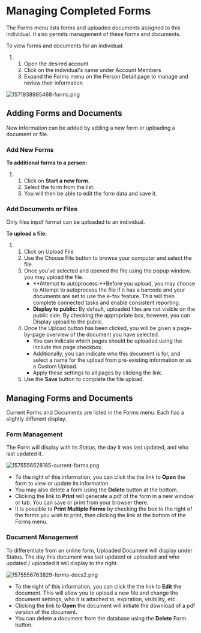 # Managing Completed Forms
The Forms menu lists forms and uploaded documents assigned to this individual. It also permits management of these forms and documents.    
  



To view forms and documents for an individual:


1. 1. Open the desired account
	2. Click on the individual's name under Account Members
	3. Expand the Forms menu on the Person Detail page to manage and review their information


![1571938985468-forms.png](https://help.ultracamp.com/hc/article_attachments/7698009500820/1571938985468-forms.png)  
  



## Adding Forms and Documents


New information can be added by adding a new form or uploading a document or file.


### 


### Add New Forms


**To additional forms to a person:**


1. 1. Click on **Start a new form.**
	2. Select the form from the list.
	3. You will then be able to edit the form data and save it.


### 


### Add Documents or Files


Only files inpdf format can be uploaded to an individual.  
  
**To upload a file:**


1. 1. Click on Upload File
	2. Use the Choose File button to browse your computer and select the file.
	3. Once you've selected and opened the file using the popup window, you may upload the file.
		* **Attempt to autoprocess:**Before you upload, you may choose to Attempt to autoprocess the file if it has a barcode and your documents are set to use the e-fax feature. This will then complete connected tasks and enable consistent reporting.
		* **Display to public:** By default, uploaded files are not visible on the public side. By checking the appropriate box, however, you can Display upload to the public.
	4. Once the Upload button has been clicked, you will be given a page-by-page overview of the document you have selected.
		* You can indicate which pages should be uploaded using the Include this page checkbox.
		* Additionally, you can indicate who this document is for, and select a name for the upload from pre-existing information or as a Custom Upload.
		* Apply these settings to all pages by clicking the link.
	5. Use the **Save** button to complete the file upload.


## 


## Managing Forms and Documents


Current Forms and Documents are listed in the Forms menu. Each has a slightly different display.


### 


### Form Management


The Form will display with its Status, the day it was last updated, and who last updated it. 


  
![1575556528185-current-forms.png](https://help.ultracamp.com/hc/article_attachments/7698012307476/1575556528185-current-forms.png)


* To the right of this information, you can click the the link to **Open** the form to view or update its information.
* You may also delete a form using the **Delete** button at the bottom.
* Clicking the link to **Print** will generate a pdf of the form in a new window or tab. You can save or print from your browser there.
* It is possible to **Print Multiple Forms** by checking the box to the right of the forms you wish to print, then clicking the link at the bottom of the Forms menu.


### 


### Document Management


To differentiate from an online form, Uploaded Document will display under Status. The day this document was last updated or uploaded and who updated / uploaded it will display to the right.


![1575556763829-forms-docs2.png](https://help.ultracamp.com/hc/article_attachments/7698022525844/1575556763829-forms-docs2.png)


* To the right of this information, you can click the the link to **Edit** the document. This will allow you to upload a new file and change the document settings, who it is attached to, expiration, visibility, etc.
* Clicking the link to **Open** the document will initiate the download of a pdf version of the document.
* You can delete a document from the database using the **Delete** Form button.
